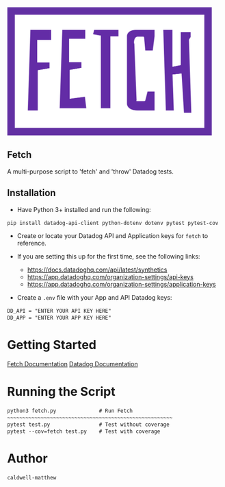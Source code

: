 <img src="./fetch_logo.png" alt="drawing" height="300"/>

## Fetch

A multi-purpose script to 'fetch' and 'throw' Datadog tests.

## Installation

- Have Python 3+ installed and run the following:

```
pip install datadog-api-client python-dotenv dotenv pytest pytest-cov
```

- Create or locate your Datadog API and Application keys for `fetch` to reference.
- If you are setting this up for the first time, see the following links:

  - https://docs.datadoghq.com/api/latest/synthetics
  - https://app.datadoghq.com/organization-settings/api-keys
  - https://app.datadoghq.com/organization-settings/application-keys

- Create a `.env` file with your App and API Datadog keys:

```
DD_API = "ENTER YOUR API KEY HERE"
DD_APP = "ENTER YOUR APP KEY HERE"
```

# Getting Started

[Fetch Documentation](DOCS.md)
[Datadog Documentation](https://docs.datadoghq.com/api/latest/)

# Running the Script

```
python3 fetch.py              # Run Fetch
~~~~~~~~~~~~~~~~~~~~~~~~~~~~~~~~~~~~~~~~~~~~~~~~~~~~~~
pytest test.py                # Test without coverage
pytest --cov=fetch test.py    # Test with coverage
```

# Author

`caldwell-matthew`
